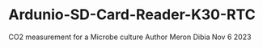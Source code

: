 # Ardunio-SD-Card-Reader-K30-RTC
 CO2 measurement for a Microbe culture
Author Meron Dibia
Nov 6 2023
